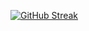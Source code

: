 [![GitHub Streak](https://streak-stats.demolab.com?user=robsonmatos1989&theme=blue-green)](https://git.io/streak-stats)
